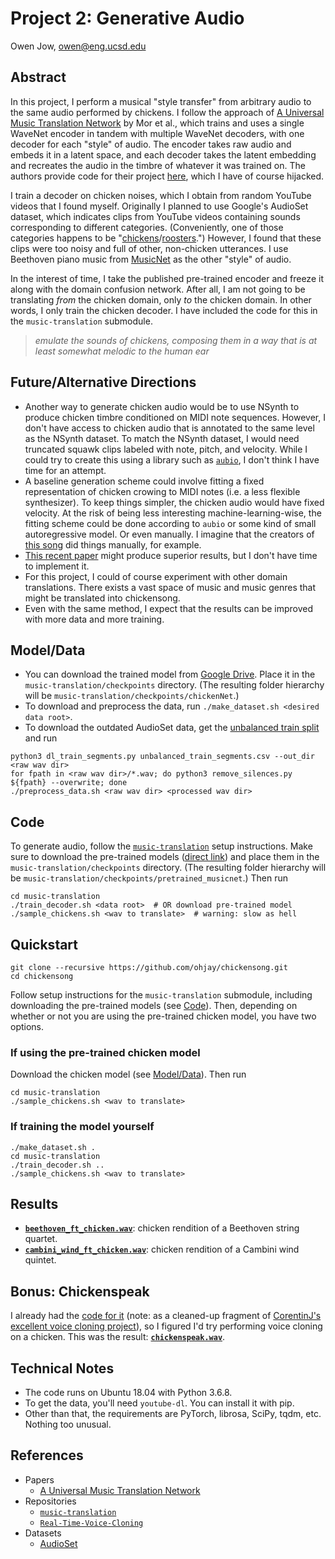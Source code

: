 # Project 2: Generative Audio

Owen Jow, owen@eng.ucsd.edu

## Abstract

In this project, I perform a musical "style transfer" from arbitrary audio to the same audio performed by chickens. I follow the approach of [A Universal Music Translation Network](https://arxiv.org/pdf/1805.07848.pdf) by Mor et al., which trains and uses a single WaveNet encoder in tandem with multiple WaveNet decoders, with one decoder for each "style" of audio. The encoder takes raw audio and embeds it in a latent space, and each decoder takes the latent embedding and recreates the audio in the timbre of whatever it was trained on. The authors provide code for their project [here](https://github.com/facebookresearch/music-translation), which I have of course hijacked.

I train a decoder on chicken noises, which I obtain from random YouTube videos that I found myself. Originally I planned to use Google's AudioSet dataset, which indicates clips from YouTube videos containing sounds corresponding to different categories. (Conveniently, one of those categories happens to be "[chickens](https://research.google.com/audioset/dataset/chicken_rooster.html)/[roosters](https://research.google.com/audioset/ontology/chicken_rooster.html).") However, I found that these clips were too noisy and full of other, non-chicken utterances. I use Beethoven piano music from [MusicNet](https://homes.cs.washington.edu/~thickstn/musicnet.html) as the other "style" of audio.

In the interest of time, I take the published pre-trained encoder and freeze it along with the domain confusion network. After all, I am not going to be translating _from_ the chicken domain, only _to_ the chicken domain. In other words, I only train the chicken decoder. I have included the code for this in the `music-translation` submodule.

> _emulate the sounds of chickens, composing them in a way that is at least somewhat melodic to the human ear_

## Future/Alternative Directions

- Another way to generate chicken audio would be to use NSynth to produce chicken timbre conditioned on MIDI note sequences. However, I don't have access to chicken audio that is annotated to the same level as the NSynth dataset. To match the NSynth dataset, I would need truncated squawk clips labeled with note, pitch, and velocity. While I could try to create this using a library such as [`aubio`](https://aubio.org), I don't think I have time for an attempt.
- A baseline generation scheme could involve fitting a fixed representation of chicken crowing to MIDI notes (i.e. a less flexible synthesizer). To keep things simpler, the chicken audio would have fixed velocity. At the risk of being less interesting machine-learning-wise, the fitting scheme could be done according to `aubio` or some kind of small autoregressive model. Or even manually. I imagine that the creators of [this song](https://www.youtube.com/watch?v=IpNgah-e6v4) did things manually, for example.
- [This recent paper](https://arxiv.org/pdf/1811.09620.pdf) might produce superior results, but I don't have time to implement it.
- For this project, I could of course experiment with other domain translations. There exists a vast space of music and music genres that might be translated into chickensong.
- Even with the same method, I expect that the results can be improved with more data and more training.

## Model/Data

- You can download the trained model from [Google Drive](TODO). Place it in the `music-translation/checkpoints` directory. (The resulting folder hierarchy will be `music-translation/checkpoints/chickenNet`.)
- To download and preprocess the data, run `./make_dataset.sh <desired data root>`.
- To download the outdated AudioSet data, get the [unbalanced train split](https://research.google.com/audioset/download.html) and run
```
python3 dl_train_segments.py unbalanced_train_segments.csv --out_dir <raw wav dir>
for fpath in <raw wav dir>/*.wav; do python3 remove_silences.py ${fpath} --overwrite; done
./preprocess_data.sh <raw wav dir> <processed wav dir>
```

## Code

To generate audio, follow the [`music-translation`](https://github.com/chickensong/music-translation) setup instructions. Make sure to download the pre-trained models ([direct link](https://dl.fbaipublicfiles.com/music-translation/pretrained_musicnet.zip)) and place them in the `music-translation/checkpoints` directory. (The resulting folder hierarchy will be `music-translation/checkpoints/pretrained_musicnet`.) Then run
```
cd music-translation
./train_decoder.sh <data root>  # OR download pre-trained model
./sample_chickens.sh <wav to translate>  # warning: slow as hell
```

## Quickstart

```
git clone --recursive https://github.com/ohjay/chickensong.git
cd chickensong
```
Follow setup instructions for the `music-translation` submodule, including downloading the pre-trained models (see [Code](https://github.com/ohjay/chickensong#code)). Then, depending on whether or not you are using the pre-trained chicken model, you have two options.

### If using the pre-trained chicken model
Download the chicken model (see [Model/Data](https://github.com/ohjay/chickensong#modeldata)). Then run
```
cd music-translation
./sample_chickens.sh <wav to translate>
```

### If training the model yourself
```
./make_dataset.sh .
cd music-translation
./train_decoder.sh ..
./sample_chickens.sh <wav to translate>
```

## Results

- [**`beethoven_ft_chicken.wav`**](TODO): chicken rendition of a Beethoven string quartet.
- [**`cambini_wind_ft_chicken.wav`**](TODO): chicken rendition of a Cambini wind quintet.

## Bonus: Chickenspeak

I already had the [code for it](https://github.com/ohjay/visual-questioner/blob/master/tts.py) (note: as a cleaned-up fragment of [CorentinJ's excellent voice cloning project](https://github.com/CorentinJ/Real-Time-Voice-Cloning)), so I figured I'd try performing voice cloning on a chicken. This was the result: [**`chickenspeak.wav`**](TODO).

## Technical Notes

- The code runs on Ubuntu 18.04 with Python 3.6.8.
- To get the data, you'll need `youtube-dl`. You can install it with pip.
- Other than that, the requirements are PyTorch, librosa, SciPy, tqdm, etc. Nothing too unusual.

## References

- Papers
  - [A Universal Music Translation Network](https://arxiv.org/pdf/1805.07848.pdf)
- Repositories
  - [`music-translation`](https://github.com/facebookresearch/music-translation)
  - [`Real-Time-Voice-Cloning`](https://github.com/CorentinJ/Real-Time-Voice-Cloning)
- Datasets
  - [AudioSet](https://research.google.com/audioset)
